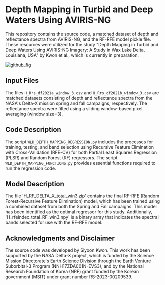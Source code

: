 # Depth Mapping in Turbid and Deep Waters Using AVIRIS-NG

This repository contains the source code, a matched dataset of depth and reflectance spectra from AVIRIS-NG, and the RF-RFE model pickle file. These resources were utilized for the study "Depth Mapping in Turbid and Deep Waters Using AVIRIS-NG Imagery: A Study in Wax Lake Delta, Louisiana, USA" by Kwon et al., which is currently in preparation.

![github_fig](https://github.com/ksy92/Hmap_AVIRIS-NG/assets/35686126/c6f008ed-5d91-4266-b782-1c7a0fe7e7de)

## Input Files

The files `H_Rrs_df2021a_window_3.csv` and `H_Rrs_df2021b_window_3.csv` are matched datasets consisting of depth and reflectance spectra from the NASA's Delta-X mission spring and fall campaigns, respectively. The reflectance spectra were filted using a sliding window-based pixel averaging (window size=3).


## Code Description

The script `WLD_DEPTH_MAPPING_REGRESSION.py` includes the processes for training, testing, and band selection using Recursive Feature Elimination with Cross-Validation (RFE-CV) for both Partial Least Squares Regression (PLSR) and Random Forest (RF) regressors. The script `WLD_DEPTH_MAPPING_FUNCTIONS.py` provides essential functions required to run the regression code.

## Model Description
The file 'H_RF_DELTA_X_total_win3.zip' contains the final RF-RFE (Random Forest-Recursive Feature Elimination) model, which has been trained using a combined dataset from both the Spring and Fall campaigns. This model has been identified as the optimal regressor for this study. Additionally, 'H_rfeindex_total_RF_win3.npy' is a binary array that indicates the spectral bands selected for use with the RF-RFE model.

## Acknowledgments and Disclaimer

The source code was developed by Siyoon Kwon. This work has been supported by the NASA Delta-X project, which is funded by the Science Mission Directorate's Earth Science Division through the Earth Venture Suborbital-3 Program (NNH17ZDA001N-EVS3), and by the National Research Foundation of Korea (NRF) grant funded by the Korean government (MSIT) under grant number RS-2023-00209539.
